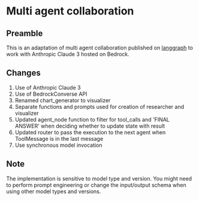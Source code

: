 # Multi agent collaboration

## Preamble

This is an adaptation of multi agent collaboration published on [langgraph](https://langchain-ai.github.io/langgraph/tutorials/multi_agent/multi-agent-collaboration/) to work with Anthropic Claude 3 hosted on Bedrock.

## Changes

1. Use of Anthropic Claude 3
2. Use of BedrockConverse API
3. Renamed chart_generator to visualizer
4. Separate functions and prompts used for creation of researcher and visualizer
5. Updated agent_node function to filter for tool_calls and 'FINAL ANSWER' when deciding whether to update state with result
6. Updated router to pass the execution to the next agent when ToolMessage is in the last message
7. Use synchronous model invocation

## Note

The implementation is sensitive to model type and version. You might need to perform prompt engineering or change the input/output schema when using other model types and versions.
